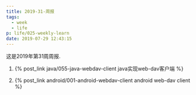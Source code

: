 ```yaml
---
title: 2019-31-周报
tags:
  - week
  - life
p: life/025-weekly-learn
date: 2019-07-29 12:43:15
---
```


这是2019年第31周周报.

1. {% post_link java/055-java-webdav-client java实现web-dav客户端 %}

2. {% post_link android/001-android-webdav-client android web-dav client %}

